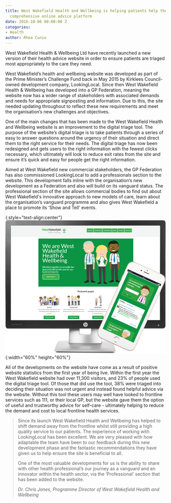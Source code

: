 ```yaml
---
title: West Wakefield Health and Wellbeing is helping patients help themselves with
  comprehensive online advice platform
date: 2016-10-06 00:00:00 Z
categories:
- Health
author: Rhea Cunio
---
```


West Wakefield Health & Wellbeing Ltd have recently launched a new version of their health advice website in order to ensure patients are triaged most appropriately to the care they need.

West Wakefield’s health and wellbeing website was developed as part of the Prime Minister’s Challenge Fund back in May 2015 by Kirklees Council-owned development company, LookingLocal. Since then West Wakefield Health & Wellbeing has developed into a GP Federation, meaning the website now has a wider range of stakeholders with associated demands and needs for appropriate signposting and information. Due to this, the site needed updating throughout to reflect these new requirements and meet the organisation’s new challenges and objectives.
 
One of the main changes that has been made to the West Wakefield Health and Wellbeing website is an improvement to the digital triage tool. The purpose of the website’s digital triage is to take patients through a series of easy to answer questions around the urgency of their situation and direct them to the right service for their needs. The digital triage has now been redesigned and gets users to the right information with the fewest clicks necessary, which ultimately will look to reduce exit rates from the site and ensure it’s quick and easy for people get the right information.  
 
Aimed at West Wakefield new commercial stakeholders, the GP Federation has also commissioned LookingLocal to add a professionals section to the website. This development falls inline with the organisation’s new development as a Federation and also will build on its vanguard status. The professional section of the site allows commercial bodies to find out about West Wakefield's innovative approach to new models of care, learn about the organisation’s vanguard programme and also gives West Wakefield a place to promote its ‘Show and Tell’ events.
 
{:style="text-align:center"}
![West Wakefield Heath & Wellbeing](/assets/images/2016-10-06-west-wakefield-health-wellbeing/wakeysm.png){:width="60%" height="60%"}

All of the developments on the website have come as a result of positive website statistics from the first year of being live. Within the first year the West Wakefield website had over 11,300 visitors, and 23% of people used the digital triage tool. Of those that did use the tool, 38% were triaged into deciding their situation was not urgent and instead found helpful advice via the website. Without this tool these users may well have looked to frontline services such as 111, or their local GP, but the website gave them the option of useful and trustworthy advice for self-care - ultimately helping to reduce the demand and cost to local frontline health services.
 
>Since its launch West Wakefield Health and Wellbeing has helped to shift demand away from the frontline whilst still providing a high quality service to our patients. The experience of working with LookingLocal has been excellent. We are very pleased with how adaptable the team have been to our feedback during this new development phase and the fantastic recommendations they have given us to help ensure the site is beneficial to all.
>
>One of the most valuable developments for us is the ability to share with other health professional’s our journey as a vanguard and an innovator within the health sector, via the ‘Professional’ section that has been added to the website.
>
><cite> Dr. Chris Jones, Programme Director of West Wakefield Health and Wellbeing

